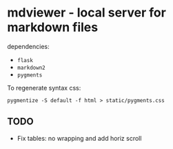 # mdviewer - local server for markdown files

dependencies:

- `flask`
- `markdown2`
- `pygments`

To regenerate syntax css:

```
pygmentize -S default -f html > static/pygments.css
```

## TODO

- Fix tables: no wrapping and add horiz scroll

